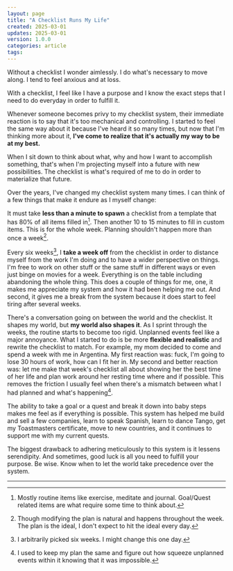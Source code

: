 ```yaml
---
layout: page
title: "A Checklist Runs My Life"
created: 2025-03-01
updates: 2025-03-01
version: 1.0.0
categories: article
tags:
---
```


Without a checklist I wonder aimlessly. I do what's necessary to move along. I tend to feel anxious and at loss.

With a checklist, I feel like I have a purpose and I know the exact steps that I need to do everyday in order to fulfill it.

Whenever someone becomes privy to my checklist system, their immediate reaction is to say that it's too mechanical and controlling. I started to feel the same way about it because I've heard it so many times, but now that I'm thinking more about it, **I've come to realize that it's actually my way to be at my best.**

When I sit down to think about what, why and how I want to accomplish something, that's when I'm projecting myself into a future with new possibilities. The checklist is what's required of me to do in order to materialize that future.

Over the years, I've changed my checklist system many times. I can think of a few things that make it endure as I myself change:

It must take **less than a minute to spawn** a checklist from a template that has 80% of all items filled in[^2]. Then another 10 to 15 minutes to fill in custom items. This is for the whole week. Planning shouldn't happen more than once a week[^3].

[^2]: Mostly routine items like exercise, meditate and journal. Goal/Quest related items are what require some time to think about.
[^3]: Though modifying the plan is natural and happens throughout the week. The plan is the ideal, I don't expect to hit the ideal every day.

Every six weeks[^4], I **take a week off** from the checklist in order to distance myself from the work I'm doing and to have a wider perspective on things. I'm free to work on other stuff or the same stuff in different ways or even just binge on movies for a week. Everything is on the table including abandoning the whole thing. This does a couple of things for me, one, it makes me appreciate my system and how it had been helping me out. And second, it gives me a break from the system because it does start to feel tiring after several weeks.

[^4]: I arbitrarily picked six weeks. I might change this one day.

There's a conversation going on between the world and the checklist. It shapes my world, but **my world also shapes it**. As I sprint through the weeks, the routine starts to become too rigid. Unplanned events feel like a major annoyance. What I started to do is be more **flexible and realistic** and rewrite the checklist to match. For example, my mom decided to come and spend a week with me in Argentina. My first reaction was: fuck, I'm going to lose 30 hours of work, how can I fit her in. My second and better reaction was: let me make that week's checklist all about showing her the best time of her life and plan work around her resting time where and if possible. This removes the friction I usually feel when there's a mismatch between what I had planned and what's happening[^7].

[^7]: I used to keep my plan the same and figure out how squeeze unplanned events within it knowing that it was impossible.

The ability to take a goal or a quest and break it down into baby steps makes me feel as if everything is possible. This system has helped me build and sell a few companies, learn to speak Spanish, learn to dance Tango, get my Toastmasters certificate, move to new countries, and it continues to support me with my current quests.

The biggest drawback to adhering meticulously to this system is it lessens serendipity. And sometimes, good luck is all you need to fulfill your purpose. Be wise. Know when to let the world take precedence over the system.

---
